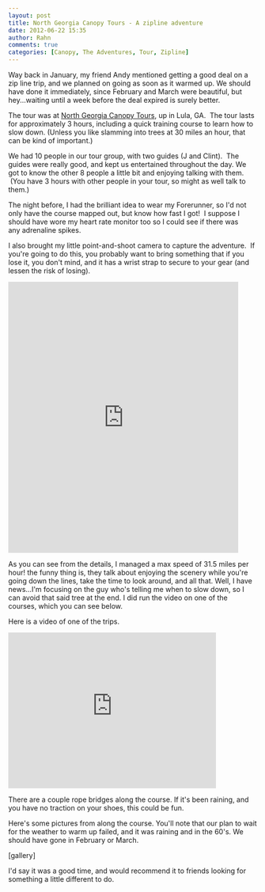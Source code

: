 ```yaml
---
layout: post
title: North Georgia Canopy Tours - A zipline adventure
date: 2012-06-22 15:35
author: Rahn
comments: true
categories: [Canopy, The Adventures, Tour, Zipline]
---
```

Way back in January, my friend Andy mentioned getting a good deal on a zip line trip, and we planned on going as soon as it warmed up. We should have done it immediately, since February and March were beautiful, but hey...waiting until a week before the deal expired is surely better.

The tour was at <a href="http://northgeorgiacanopytours.com/">North Georgia Canopy Tours</a>, up in Lula, GA.  The tour lasts for approximately 3 hours, including a quick training course to learn how to slow down. (Unless you like slamming into trees at 30 miles an hour, that can be kind of important.)

We had 10 people in our tour group, with two guides (J and Clint).  The guides were really good, and kept us entertained throughout the day. We got to know the other 8 people a little bit and enjoying talking with them.  (You have 3 hours with other people in your tour, so might as well talk to them.)
<!--more-->
The night before, I had the brilliant idea to wear my Forerunner, so I'd not only have the course mapped out, but know how fast I got!  I suppose I should have wore my heart rate monitor too so I could see if there was any adrenaline spikes.

I also brought my little point-and-shoot camera to capture the adventure.  If you're going to do this, you probably want to bring something that if you lose it, you don't mind, and it has a wrist strap to secure to your gear (and lessen the risk of losing).

<iframe src="http://connect.garmin.com:80/activity/embed/187784815" height="548" width="465" frameborder="0"></iframe>

As you can see from the details, I managed a max speed of 31.5 miles per hour! the funny thing is, they talk about enjoying the scenery while you're going down the lines, take the time to look around, and all that. Well, I have news...I'm focusing on the guy who's telling me when to slow down, so I can avoid that said tree at the end. I did run the video on one of the courses, which you can see below.

Here is a video of one of the trips.
<iframe src="http://www.youtube.com/embed/J8VdTSjfmK8" height="315" width="420" frameborder="0"></iframe>

There are a couple rope bridges along the course. If it's been raining, and you have no traction on your shoes, this could be fun.

Here's some pictures from along the course. You'll note that our plan to wait for the weather to warm up failed, and it was raining and in the 60's. We should have gone in February or March.

[gallery]

I'd say it was a good time, and would recommend it to friends looking for something a little different to do.

&nbsp;
